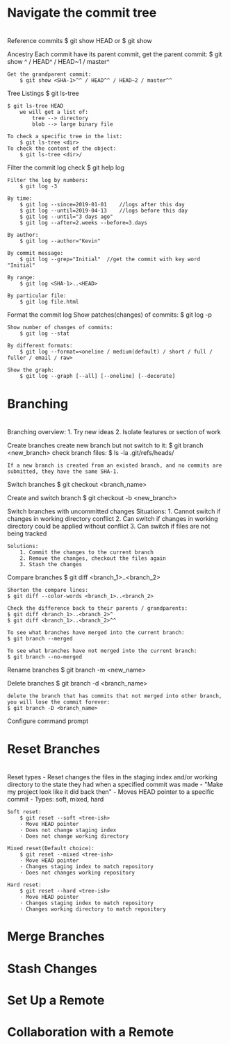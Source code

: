 <!--
 * @Author: ciyuan yu
 * @Date: 2020-10-21 09:33:48
 * @LastEditTime: 2020-10-26 15:27:10
 * @LastEditors: Please set LastEditors
 * @Description: In User Settings Edit
 * @FilePath: /undefined/Users/yuciyuan/Desktop/Self_study/Git/Git_Branches_Merges_and_Remotes-Linkedin_Learning/Git_Branches_Merges_and_Remotes-Linkedin_Learning.md
-->
#
#   Navigate the commit tree
#
Reference commits
    $ git show HEAD
    or
    $ git show <SHA-1>

Ancestry
    Each commit have its parent commit, get the parent commit:
        $ git show <SHA-1>^ / HEAD^ / HEAD~1 / master^


    Get the grandparent commit:
        $ git show <SHA-1>^^ / HEAD^^ / HEAD~2 / master^^

Tree Listings
    $ git ls-tree <tree-ish>
    
    $ git ls-tree HEAD
        we will get a list of:
            tree --> directory
            blob --> large binary file

    To check a specific tree in the list:
        $ git ls-tree <dir>
    To check the content of the object:
        $ git ls-tree <dir>/ 

Filter the commit log
    check $ git help log

    Filter the log by numbers:
        $ git log -3 

    By time:
        $ git log --since=2019-01-01    //logs after this day
        $ git log --until=2019-04-13    //logs before this day
        $ git log --until="3 days ago"
        $ git log --after=2.weeks --before=3.days

    By author:
        $ git log --author="Kevin"

    By commit message:
        $ git log --grep="Initial"  //get the commit with key word "Initial"

    By range:
        $ git log <SHA-1>..<HEAD>

    By particular file:
        $ git log file.html

Format the commit log
    Show patches(changes) of commits:
        $ git log -p

    Show number of changes of commits:
        $ git log --stat

    By different formats:
        $ git log --format=<oneline / medium(default) / short / full / fuller / email / raw>

    Show the graph:
        $ git log --graph [--all] [--oneline] [--decorate]

#
#   Branching
#
Branching overview:
    1. Try new ideas
    2. Isolate features or section of work

Create branches
    create new branch but not switch to it:
        $ git branch <new_branch>
    check branch files:
        $ ls -la .git/refs/heads/
    
    If a new branch is created from an existed branch, and no commits are submitted, they have the same SHA-1.

Switch branches
    $ git checkout <branch_name>

Create and switch branch
    $ git checkout -b <new_branch>

Switch branches with uncommitted changes
    Situations:
        1. Cannot switch if changes in working directory conflict
        2. Can switch if changes in working directory could be applied without conflict
        3. Can switch if files are not being tracked

    Solutions:
        1. Commit the changes to the current branch
        2. Remove the changes, checkout the files again
        3. Stash the changes

Compare branches
    $ git diff <branch_1>..<branch_2>

    Shorten the compare lines:
    $ git diff --color-words <branch_1>..<branch_2>

    Check the difference back to their parents / grandparents:
    $ git diff <branch_1>..<branch_2>^
    $ git diff <branch_1>..<branch_2>^^

    To see what branches have merged into the current branch:
    $ git branch --merged

    To see what branches have not merged into the current branch:
    $ git branch --no-merged

Rename branches
    $ git branch -m <new_name>

Delete branches
    $ git branch -d <branch_name>

    delete the branch that has commits that not merged into other branch, you will lose the commit forever:
    $ git branch -D <branch_name>

Configure command prompt
    

#
#   Reset Branches
#
Reset types
    - Reset changes the files in the staging index and/or working directory to the state they had when a specified commit was made
    - "Make my project look like it did back then"
    - Moves HEAD pointer to a specific commit
    - Types: soft, mixed, hard

    Soft reset:
        $ git reset --soft <tree-ish>
        · Move HEAD pointer
        · Does not change staging index
        · Does not change working directory

    Mixed reset(Default choice):
        $ git reset --mixed <tree-ish>
        · Move HEAD pointer
        · Changes staging index to match repository
        · Does not changes working repository 

    Hard reset:
        $ git reset --hard <tree-ish>
        · Move HEAD pointer
        · Changes staging index to match repository
        · Changes working directory to match repository


#
#   Merge Branches
#


#
#   Stash Changes
#


#
#   Set Up a Remote
#


#
#   Collaboration with a Remote
#